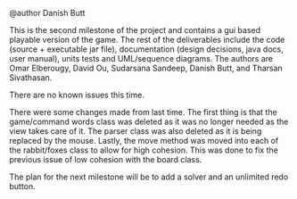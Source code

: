 @author Danish Butt


This is the second milestone of the project and contains a gui based playable version of the game. The rest of the deliverables include the code (source + executable jar file), documentation (design decisions, java docs, user manual), units tests and UML/sequence diagrams. The authors are Omar Elberougy, David Ou, Sudarsana Sandeep, Danish Butt, and Tharsan Sivathasan.

There are no known issues this time.

There were some changes made from last time. The first thing is that the game/command words class was deleted as it was no longer needed as the view takes care of it. The parser class was also deleted as it is being replaced by the mouse. Lastly, the move method was moved into each of the rabbit/foxes class to allow for high cohesion. This was done to fix the previous issue of low cohesion with the board class. 

The plan for the next milestone will be to add a solver and an unlimited redo button. 
